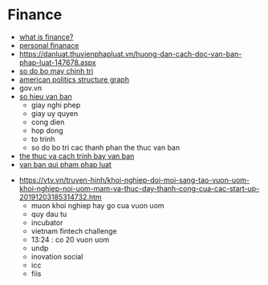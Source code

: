 # Finance
- [what is finance?](what-is-finance)
- [personal finanace](personal-finanace)
- https://danluat.thuvienphapluat.vn/huong-dan-cach-doc-van-ban-phap-luat-147678.aspx
- [so do bo may chinh tri](https://www.google.com/search?q=so+do+bo+may+chinh+tri&client=firefox-b-d&sxsrf=ALeKk01dwIGLMkwnGDQ4NvFELN-BO_QdRA:1614331182860&source=lnms&tbm=isch&sa=X&ved=2ahUKEwja09ClnIfvAhUKWX0KHQaiBKUQ_AUoAXoECBAQAw&biw=1424&bih=781&dpr=1.2#imgrc=b5oIvJUWX3CsQM)
- [american politics structure graph](https://www.google.com/search?q=american+politics+structure+graph&client=firefox-b-d&sxsrf=ALeKk00k5TgrUtDtmts3wZWHMqeJhmlhUQ:1614331269276&source=lnms&tbm=isch&sa=X&ved=2ahUKEwiGguvOnIfvAhXOXisKHe4aD9IQ_AUoAXoECBEQAw&biw=1424&bih=781&dpr=1.2#imgrc=C2PaO48rqtP1oM) 
- gov.vn
- [so hieu van ban](https://thuvienphapluat.vn/tintuc/vn/thoi-su-phap-luat-binh-luan-gop-y/30698/cach-ghi-so-hieu-van-ban-hanh-chinh-dung-chuan-phap-luat)
    - giay nghi phep
    - giay uy quyen
    - cong dien
    - hop dong
    - to trinh
    - so do bo tri cac thanh phan the thuc van ban
- [the thuc va cach trinh bay van ban](https://luatvietnam.vn/hanh-chinh/the-thuc-trinh-bay-van-ban-moi-nhat-570-24150-article.html)
- [van ban qui pham phap luat](https://vi.wikipedia.org/wiki/V%C4%83n_b%E1%BA%A3n_quy_ph%E1%BA%A1m_ph%C3%A1p_lu%E1%BA%ADt)
* https://vtv.vn/truyen-hinh/khoi-nghiep-doi-moi-sang-tao-vuon-uom-khoi-nghiep-noi-uom-mam-va-thuc-day-thanh-cong-cua-cac-start-up-20191203185314732.htm
    - muon khoi nghiep hay go cua vuon uom
    - quy dau tu
    - incubator
    - vietnam fintech challenge
    - 13:24  : co 20 vuon uom
    - undp
    - inovation social
    - icc
    - fiis
